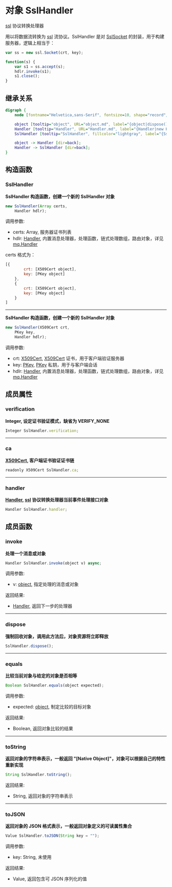# 对象 SslHandler
[ssl](../../module/ifs/ssl.md) 协议转换处理器

用以将数据流转换为 [ssl](../../module/ifs/ssl.md) 流协议。SslHandler 是对 [SslSocket](SslSocket.md) 的封装，用于构建服务器，逻辑上相当于：

```JavaScript
var ss = new ssl.Socket(crt, key);

function(s) {
    var s1 = ss.accept(s);
    hdlr.invoke(s1);
    s1.close();
}
```

## 继承关系
```dot
digraph {
    node [fontname="Helvetica,sans-Serif", fontsize=10, shape="record", style="filled", fillcolor="white"];

    object [tooltip="object", URL="object.md", label="{object|dispose()\lequals()\ltoString()\ltoJSON()\l}"];
    Handler [tooltip="Handler", URL="Handler.md", label="{Handler|new Handler()\l|invoke()\l}"];
    SslHandler [tooltip="SslHandler", fillcolor="lightgray", label="{SslHandler|new SslHandler()\l|verification\lca\lhandler\l}"];

    object -> Handler [dir=back];
    Handler -> SslHandler [dir=back];
}
```

## 构造函数
        
### SslHandler
**SslHandler 构造函数，创建一个新的 SslHandler 对象**

```JavaScript
new SslHandler(Array certs,
    Handler hdlr);
```

调用参数:
* certs: Array, 服务器证书列表
* hdlr: [Handler](Handler.md), 内置消息处理器，处理函数，链式处理数组，路由对象，详见 [mq.Handler](../../module/ifs/mq.md#Handler)

certs 格式为：

```JavaScript
[{
        crt: [X509Cert object],
        key: [PKey object]
    },
    {
        crt: [X509Cert object],
        key: [PKey object]
    }
]
```

--------------------------
**SslHandler 构造函数，创建一个新的 SslHandler 对象**

```JavaScript
new SslHandler(X509Cert crt,
    PKey key,
    Handler hdlr);
```

调用参数:
* crt: [X509Cert](X509Cert.md), [X509Cert](X509Cert.md) 证书，用于客户端验证服务器
* key: [PKey](PKey.md), [PKey](PKey.md) 私钥，用于与客户端会话
* hdlr: [Handler](Handler.md), 内置消息处理器，处理函数，链式处理数组，路由对象，详见 [mq.Handler](../../module/ifs/mq.md#Handler)

## 成员属性
        
### verification
**Integer, 设定证书验证模式，缺省为 VERIFY_NONE**

```JavaScript
Integer SslHandler.verification;
```

--------------------------
### ca
**[X509Cert](X509Cert.md), 客户端证书验证证书链**

```JavaScript
readonly X509Cert SslHandler.ca;
```

--------------------------
### handler
**[Handler](Handler.md), [ssl](../../module/ifs/ssl.md) 协议转换处理器当前事件处理接口对象**

```JavaScript
Handler SslHandler.handler;
```

## 成员函数
        
### invoke
**处理一个消息或对象**

```JavaScript
Handler SslHandler.invoke(object v) async;
```

调用参数:
* v: [object](object.md), 指定处理的消息或对象

返回结果:
* [Handler](Handler.md), 返回下一步的处理器

--------------------------
### dispose
**强制回收对象，调用此方法后，对象资源将立即释放**

```JavaScript
SslHandler.dispose();
```

--------------------------
### equals
**比较当前对象与给定的对象是否相等**

```JavaScript
Boolean SslHandler.equals(object expected);
```

调用参数:
* expected: [object](object.md), 制定比较的目标对象

返回结果:
* Boolean, 返回对象比较的结果

--------------------------
### toString
**返回对象的字符串表示，一般返回 "[Native Object]"，对象可以根据自己的特性重新实现**

```JavaScript
String SslHandler.toString();
```

返回结果:
* String, 返回对象的字符串表示

--------------------------
### toJSON
**返回对象的 JSON 格式表示，一般返回对象定义的可读属性集合**

```JavaScript
Value SslHandler.toJSON(String key = "");
```

调用参数:
* key: String, 未使用

返回结果:
* Value, 返回包含可 JSON 序列化的值

